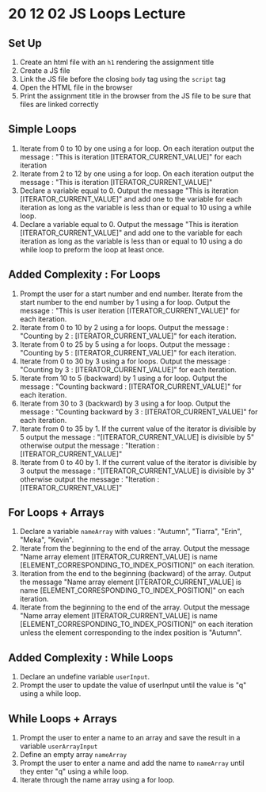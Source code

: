 # 20 12 02 JS Loops Lecture

## Set Up
1. Create an html file with an `h1` rendering the assignment title
1. Create a JS file 
1. Link the JS file before the closing `body` tag using the `script` tag
1. Open the HTML file in the browser
1. Print the assignment title in the browser from the JS file to be sure that files are linked correctly

## Simple Loops
1. Iterate from 0 to 10 by one using a for loop. On each iteration output the message : "This is iteration [ITERATOR_CURRENT_VALUE]" for each iteration
1. Iterate from 2 to 12 by one using a for loop. On each iteration output the message : "This is iteration [ITERATOR_CURRENT_VALUE]"
1. Declare  a variable equal to 0. Output the message "This is iteration [ITERATOR_CURRENT_VALUE]" and add one to the variable for each iteration as long as the variable is less than or equal to 10 using a while loop.
1. Declare  a variable equal to 0. Output the message "This is iteration [ITERATOR_CURRENT_VALUE]" and add one to the variable for each iteration as long as the variable is less than or equal to 10 using a do while loop to preform the loop at least once.

## Added Complexity : For Loops
1. Prompt the user for a start number and end number. Iterate from the start number to the end number by 1 using a for loop. Output the message : "This is user iteration [ITERATOR_CURRENT_VALUE]" for each iteration.
1. Iterate from 0 to 10 by 2 using a for loops. Output the message : "Counting by 2 : [ITERATOR_CURRENT_VALUE]" for each iteration.
1.  Iterate from 0 to 25 by 5 using a for loops. Output the message : "Counting by 5 : [ITERATOR_CURRENT_VALUE]" for each iteration.
1.  Iterate from 0 to 30 by 3 using a for loops. Output the message : "Counting by 3 : [ITERATOR_CURRENT_VALUE]" for each iteration.
1. Iterate from 10 to 5 (backward) by 1 using a for loop. Output the message : "Counting backward : [ITERATOR_CURRENT_VALUE]" for each iteration.
1. Iterate from 30 to 3 (backward) by 3 using a for loop. Output the message : "Counting backward by 3 : [ITERATOR_CURRENT_VALUE]" for each iteration.
1. Iterate from 0 to 35 by 1. If the current value of the iterator is divisible by 5 output the message : "[ITERATOR_CURRENT_VALUE] is divisible by 5" otherwise output the message : "Iteration : [ITERATOR_CURRENT_VALUE]"
1. Iterate from 0 to 40 by 1. If the current value of the iterator is divisible by 3 output the message : "[ITERATOR_CURRENT_VALUE] is divisible by 3" otherwise output the message : "Iteration : [ITERATOR_CURRENT_VALUE]"

## For Loops + Arrays
1. Declare a variable `nameArray` with values : "Autumn", "Tiarra", "Erin", "Meka", "Kevin".
1. Iterate from the beginning to the end of the array. Output the message "Name array element [ITERATOR_CURRENT_VALUE] is name [ELEMENT_CORRESPONDING_TO_INDEX_POSITION]" on each iteration.
1. Iteration from the end to the beginning (backward) of the array. Output the message "Name array element [ITERATOR_CURRENT_VALUE] is name [ELEMENT_CORRESPONDING_TO_INDEX_POSITION]" on each iteration.
1. Iterate from the beginning to the end of the array. Output the message "Name array element [ITERATOR_CURRENT_VALUE] is name [ELEMENT_CORRESPONDING_TO_INDEX_POSITION]" on each iteration unless the element corresponding to the index position is "Autumn".

## Added Complexity : While Loops
1. Declare an undefine variable `userInput`.
1. Prompt the user to update the value of userInput until the value is "q" using a while loop.

## While Loops + Arrays
1. Prompt the user to enter a name to an array and save the result in a variable `userArrayInput`
1. Define an empty array `nameArray`
1. Prompt the user to enter a name and add the name to `nameArray` until they enter "q" using a while loop.
1. Iterate through the name array using a for loop.